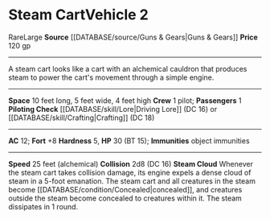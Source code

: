 ﻿---
ac: '12'
fortitude: '+8'
hardness: '5'
hp: '30'
id: '21'
item_category: Vehicles
land_speed: '25'
level: '2'
max_speed: '25'
name: Steam Cart
price: 120 gp
rarity: Rare
size: Large
source: '[[DATABASE/source/Guns & Gears|Guns & Gears]]'
trait:
- '[[DATABASE/trait/Rare|Rare]]'
type: Vehicle

---
# Steam Cart<span class="item-type">Vehicle 2</span>

<span class="trait-rare item-trait">Rare</span><span class="trait-size item-trait">Large</span>
**Source** [[DATABASE/source/Guns & Gears|Guns & Gears]]
**Price** 120 gp

---
A steam cart looks like a cart with an alchemical cauldron that produces steam to power the cart's movement through a simple engine.

---
**Space** 10 feet long, 5 feet wide, 4 feet high
**Crew** 1 pilot; **Passengers** 1
**Piloting Check** [[DATABASE/skill/Lore|Driving Lore]] (DC 16) or [[DATABASE/skill/Crafting|Crafting]] (DC 18)

---
**AC** 12; **Fort** +8
**Hardness** 5, **HP** 30 (BT 15); **Immunities** object immunities

---
**Speed** 25 feet (alchemical)
**Collision** 2d8 (DC 16)
**Steam Cloud** Whenever the steam cart takes collision damage, its engine expels a dense cloud of steam in a 5-foot emanation. The steam cart and all creatures in the steam become [[DATABASE/condition/Concealed|concealed]], and creatures outside the steam become concealed to creatures within it. The steam dissipates in 1 round.